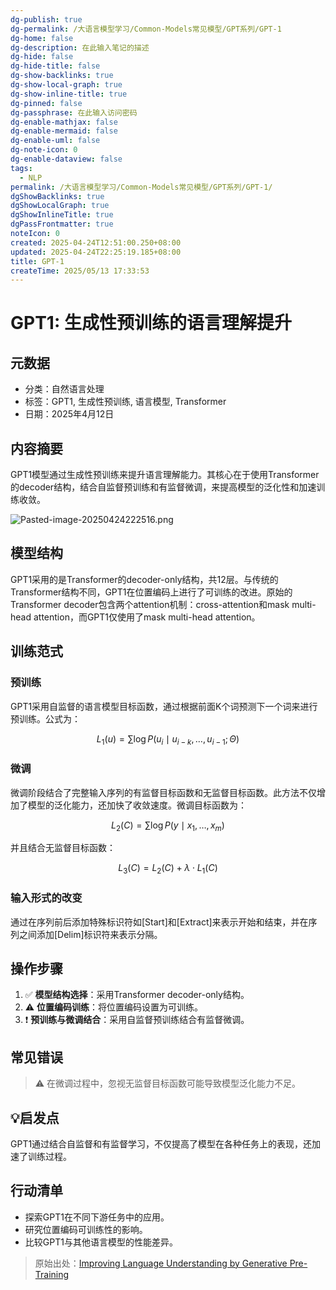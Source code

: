 ```yaml
---
dg-publish: true
dg-permalink: /大语言模型学习/Common-Models常见模型/GPT系列/GPT-1
dg-home: false
dg-description: 在此输入笔记的描述
dg-hide: false
dg-hide-title: false
dg-show-backlinks: true
dg-show-local-graph: true
dg-show-inline-title: true
dg-pinned: false
dg-passphrase: 在此输入访问密码
dg-enable-mathjax: false
dg-enable-mermaid: false
dg-enable-uml: false
dg-note-icon: 0
dg-enable-dataview: false
tags:
  - NLP
permalink: /大语言模型学习/Common-Models常见模型/GPT系列/GPT-1/
dgShowBacklinks: true
dgShowLocalGraph: true
dgShowInlineTitle: true
dgPassFrontmatter: true
noteIcon: 0
created: 2025-04-24T12:51:00.250+08:00
updated: 2025-04-24T22:25:19.185+08:00
title: GPT-1
createTime: 2025/05/13 17:33:53
---
```




# GPT1: 生成性预训练的语言理解提升

## 元数据
- 分类：自然语言处理
- 标签：GPT1, 生成性预训练, 语言模型, Transformer
- 日期：2025年4月12日


## 内容摘要
GPT1模型通过生成性预训练来提升语言理解能力。其核心在于使用Transformer的decoder结构，结合自监督预训练和有监督微调，来提高模型的泛化性和加速训练收敛。

![Pasted-image-20250424222516.png](/img/user/%E9%99%84%E4%BB%B6/Pasted%20image%2020250424222516.png)


## 模型结构
GPT1采用的是Transformer的decoder-only结构，共12层。与传统的Transformer结构不同，GPT1在位置编码上进行了可训练的改进。原始的Transformer decoder包含两个attention机制：cross-attention和mask multi-head attention，而GPT1仅使用了mask multi-head attention。


## 训练范式

### 预训练
GPT1采用自监督的语言模型目标函数，通过根据前面K个词预测下一个词来进行预训练。公式为：

$$
L_1(u) = \sum \log P(u_i \mid u_{i-k}, \ldots, u_{i-1}; \Theta)
$$


### 微调
微调阶段结合了完整输入序列的有监督目标函数和无监督目标函数。此方法不仅增加了模型的泛化能力，还加快了收敛速度。微调目标函数为：

$$
L_2(C) = \sum \log P(y \mid x_1, \ldots, x_m)
$$

并且结合无监督目标函数：

$$
L_3(C) = L_2(C) + \lambda \cdot L_1(C)
$$


### 输入形式的改变
通过在序列前后添加特殊标识符如[Start]和[Extract]来表示开始和结束，并在序列之间添加[Delim]标识符来表示分隔。


## 操作步骤
1. ✅ **模型结构选择**：采用Transformer decoder-only结构。
2. ⚠ **位置编码训练**：将位置编码设置为可训练。
3. ❗ **预训练与微调结合**：采用自监督预训练结合有监督微调。


## 常见错误
> ⚠ 在微调过程中，忽视无监督目标函数可能导致模型泛化能力不足。


## 💡启发点
GPT1通过结合自监督和有监督学习，不仅提高了模型在各种任务上的表现，还加速了训练过程。


## 行动清单
- 探索GPT1在不同下游任务中的应用。
- 研究位置编码可训练性的影响。
- 比较GPT1与其他语言模型的性能差异。

> 原始出处：[Improving Language Understanding by Generative Pre-Training](https://openai.com)
